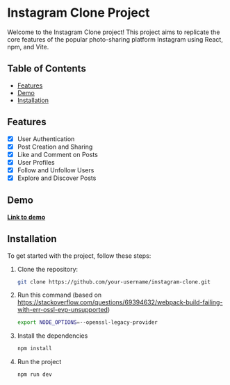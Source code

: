 # Instagram Clone Project

Welcome to the Instagram Clone project! This project aims to replicate the core features of the popular photo-sharing platform Instagram using React, npm, and Vite. 

## Table of Contents

- [Features](#features)
- [Demo](#demo)
- [Installation](#installation)

## Features

- [x] User Authentication
- [x] Post Creation and Sharing
- [x] Like and Comment on Posts
- [x] User Profiles
- [x] Follow and Unfollow Users
- [x] Explore and Discover Posts

## Demo

**[Link to demo](https://nimamt.github.io/instagram/)**

## Installation

To get started with the project, follow these steps:

1. Clone the repository:

   ```bash
   git clone https://github.com/your-username/instagram-clone.git
   ```

2. Run this command (based on https://stackoverflow.com/questions/69394632/webpack-build-failing-with-err-ossl-evp-unsupported)

   ```bash
   export NODE_OPTIONS=--openssl-legacy-provider
   ```

3. Install the dependencies

   ```bash
   npm install
   ```
4. Run the project

   ```bash
   npm run dev
   ```
